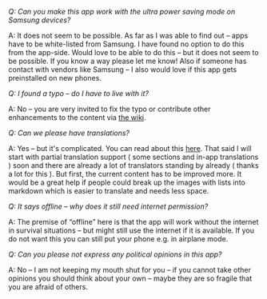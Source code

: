 *Q: Can you make this app work with the ultra power saving mode on Samsung devices?*

A: It does not seem to be possible. As far as I was able to find out – apps have to be white-listed from Samsung. I have found no option to do this from the app-side. Would love to be able to do this – but it does not seem to be possible. If you know a way please let me know! Also if someone has contact with vendors like Samsung – I also would love if this app gets preinstalled on new phones.

*Q: I found a typo – do I have to live with it?*

A: No – you are very invited to fix the typo or contribute other enhancements to the content via [the wiki](https://github.com/ligi/SurvivalManual/wiki).

*Q: Can we please have translations?*

A: Yes – but it's complicated. You can read about this [here](TranslatorNotes). That said I will start with partial translation support ( some sections and in-app translations ) soon and there are already a lot of translators standing by already ( thanks a lot for this ). But first, the current content has to be improved more. It would be a great help if people could break up the images with lists into markdown which is easier to translate and needs less space.

*Q: It says offline – why does it still need internet permission?*

A: The premise of “offline” here is that the app will work without the internet in survival situations – but might still use the internet if it is available. If you do not want this you can still put your phone e.g. in airplane mode.

*Q: Can you please not express any political opinions in this app?*

A: No – I am not keeping my mouth shut for you – if you cannot take other opinions you should think about your own – maybe they are so fragile that you are afraid of others.

